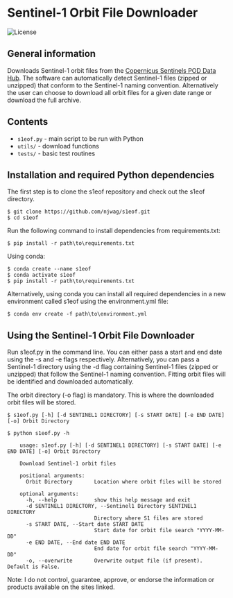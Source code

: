 # Sentinel-1 Orbit File Downloader

![License](https://img.shields.io/github/license/njwag/s1eof)

## General information

Downloads Sentinel-1 orbit files from the [Copernicus Sentinels POD Data Hub](https://scihub.copernicus.eu/gnss/#/home). The software can automatically detect Sentinel-1 files (zipped or unzipped) that conform to the Sentinel-1 naming convention. Alternatively the user can choose to download all orbit files for a given date range or download the full archive.

## Contents

* `s1eof.py` - main script to be run with Python
* `utils/` - download functions
* `tests/` - basic test routines

## Installation and required Python dependencies

The first step is to clone the s1eof repository and check out the s1eof directory.

```console
$ git clone https://github.com/njwag/s1eof.git
$ cd s1eof
```

Run the following command to install dependencies from requirements.txt:

```console
$ pip install -r path\to\requirements.txt
```

Using conda:

```console
$ conda create --name s1eof
$ conda activate s1eof
$ pip install -r path\to\requirements.txt
```

Alternatively, using conda you can install all required dependencies in a new environment called s1eof using the environment.yml file:

```console
$ conda env create -f path\to\environment.yml
```

## Using the Sentinel-1 Orbit File Downloader

Run s1eof.py in the command line. You can either pass a start and end date using the -s and -e flags respectively. Alternatively, you can pass a Sentinel-1 directory using the -d flag containing Sentinel-1 files (zipped or unzipped) that follow the Sentinel-1 naming convention. Fitting orbit files will be identified and downloaded automatically.

The orbit directory (-o flag) is mandatory. This is where the downloaded orbit files will be stored.

```console
$ s1eof.py [-h] [-d SENTINEL1 DIRECTORY] [-s START DATE] [-e END DATE] [-o] Orbit Directory
```

```console
$ python s1eof.py -h

	usage: s1eof.py [-h] [-d SENTINEL1 DIRECTORY] [-s START DATE] [-e END DATE] [-o] Orbit Directory

	Download Sentinel-1 orbit files

	positional arguments:
	  Orbit Directory       Location where orbit files will be stored

	optional arguments:
	  -h, --help            show this help message and exit
	  -d SENTINEL1 DIRECTORY, --Sentinel1 Directory SENTINEL1 DIRECTORY
							Directory where S1 files are stored
	  -s START DATE, --Start date START DATE
							Start date for orbit file search "YYYY-MM-DD"
	  -e END DATE, --End date END DATE
							End date for orbit file search "YYYY-MM-DD"
	  -o, --overwrite       Overwrite output file (if present). Default is False.
```

Note: I do not control, guarantee, approve, or endorse the information or products available on the sites linked.